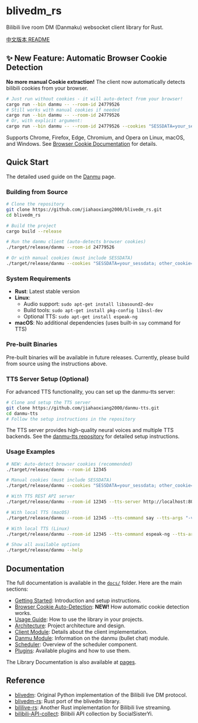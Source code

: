 # blivedm_rs

Bilibili live room DM (Danmaku) websocket client library for Rust.

[中文版本 README](README.zh.md)

## ✨ New Feature: Automatic Browser Cookie Detection

**No more manual Cookie extraction!** The client now automatically detects bilibili cookies from your browser.

```bash
# Just run without cookies - it will auto-detect from your browser!
cargo run --bin danmu -- --room-id 24779526
# Still works with manual cookies if needed
cargo run --bin danmu -- --room-id 24779526
# Or, with explicit argument:
cargo run --bin danmu -- --room-id 24779526 --cookies "SESSDATA=your_sessdata; other_cookie=..."
```

Supports Chrome, Firefox, Edge, Chromium, and Opera on Linux, macOS, and Windows. See [Browser Cookie Documentation](docs/browser-cookies.md) for details.

## Quick Start

The detailed used guide on the [Danmu](docs/danmu.md) page.

### Building from Source

```bash
# Clone the repository
git clone https://github.com/jiahaoxiang2000/blivedm_rs.git
cd blivedm_rs

# Build the project
cargo build --release

# Run the danmu client (auto-detects browser cookies)
./target/release/danmu --room-id 24779526

# Or with manual cookies (must include SESSDATA)
./target/release/danmu --cookies "SESSDATA=your_sessdata; other_cookie=..." --room-id 24779526
```

### System Requirements

- **Rust**: Latest stable version
- **Linux**: 
  - Audio support: `sudo apt-get install libasound2-dev`
  - Build tools: `sudo apt-get install pkg-config libssl-dev`
  - Optional TTS: `sudo apt-get install espeak-ng`
- **macOS**: No additional dependencies (uses built-in `say` command for TTS)

### Pre-built Binaries

Pre-built binaries will be available in future releases. Currently, please build from source using the instructions above.

### TTS Server Setup (Optional)

For advanced TTS functionality, you can set up the danmu-tts server:

```bash
# Clone and setup the TTS server
git clone https://github.com/jiahaoxiang2000/danmu-tts.git
cd danmu-tts
# Follow the setup instructions in the repository
```

The TTS server provides high-quality neural voices and multiple TTS backends. See the [danmu-tts repository](https://github.com/jiahaoxiang2000/danmu-tts) for detailed setup instructions.

### Usage Examples

```bash
# NEW: Auto-detect browser cookies (recommended)
./target/release/danmu --room-id 12345

# Manual cookies (must include SESSDATA)
./target/release/danmu --cookies "SESSDATA=your_sessdata; other_cookie=..." --room-id 12345

# With TTS REST API server
./target/release/danmu --room-id 12345 --tts-server http://localhost:8000 --tts-volume 0.7

# With local TTS (macOS)
./target/release/danmu --room-id 12345 --tts-command say --tts-args "-v,Mei-Jia"

# With local TTS (Linux)
./target/release/danmu --room-id 12345 --tts-command espeak-ng --tts-args "-v,cmn"

# Show all available options
./target/release/danmu --help
```


## Documentation

The full documentation is available in the [`docs/`](docs/) folder. Here are the main sections:

- [Getting Started](docs/README.md): Introduction and setup instructions.
- [Browser Cookie Auto-Detection](docs/browser-cookies.md): **NEW!** How automatic cookie detection works.
- [Usage Guide](docs/usage.md): How to use the library in your projects.
- [Architecture](docs/architecture.md): Project architecture and design.
- [Client Module](docs/client.md): Details about the client implementation.
- [Danmu Module](docs/danmu.md): Information on the danmu (bullet chat) module.
- [Scheduler](docs/scheduler.md): Overview of the scheduler component.
- [Plugins](docs/plugins.md): Available plugins and how to use them.

The Library Documentation is also available at [pages](https://jiahaoxiang2000.github.io/blivedm_rs/).

## Reference

- [blivedm](https://github.com/xfgryujk/blivedm): Original Python implementation of the Bilibili live DM protocol.
- [blivedm-rs](https://github.com/yanglul/blivedm_rs): Rust port of the blivedm library.
- [bililive-rs](https://github.com/LightQuantumArchive/bililive-rs): Another Rust implementation for Bilibili live streaming.
- [bilibili-API-collect](https://github.com/SocialSisterYi/bilibili-API-collect): Bilibili API collection by SocialSisterYi.